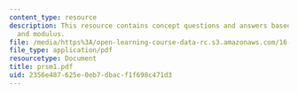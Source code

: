 ```yaml
---
content_type: resource
description: This resource contains concept questions and answers based on cross section
  and modulus.
file: /media/https%3A/open-learning-course-data-rc.s3.amazonaws.com/16-01-unified-engineering-i-ii-iii-iv-fall-2005-spring-2006/2356e487625e0eb7dbacf1f698c471d3_prsm1.pdf
file_type: application/pdf
resourcetype: Document
title: prsm1.pdf
uid: 2356e487-625e-0eb7-dbac-f1f698c471d3
---
```

